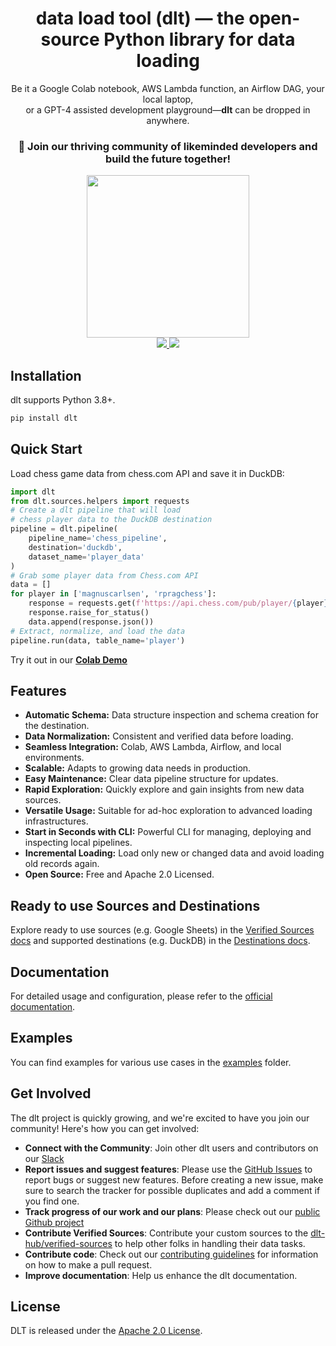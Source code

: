 <h1 align="center">
    <strong>data load tool (dlt) — the open-source Python library for data loading</strong>
</h1>
<p align="center">
Be it a Google Colab notebook, AWS Lambda function, an Airflow DAG, your local laptop,<br/>or a GPT-4 assisted development playground—<strong>dlt</strong> can be dropped in anywhere.
</p>


<h3 align="center"> 

🚀 Join our thriving community of likeminded developers and build the future together!

</h3>

<div align="center">
  <a target="_blank" href="https://join.slack.com/t/dlthub-community/shared_invite/zt-1slox199h-HAE7EQoXmstkP_bTqal65g" style="background:none">
    <img src="https://img.shields.io/badge/slack-join-dlt.svg?labelColor=191937&color=6F6FF7&logo=slack" style="width: 260px;"  />
  </a>
</div>
<div align="center">
  <a target="_blank" href="https://pypi.org/project/dlt/" style="background:none">
    <img src="https://img.shields.io/pypi/v/dlt?labelColor=191937&color=6F6FF7">
  </a>
  <a target="_blank" href="https://pypi.org/project/dlt/" style="background:none">
    <img src="https://img.shields.io/pypi/pyversions/dlt?labelColor=191937&color=6F6FF7">
  </a>
</div>

## Installation

dlt supports Python 3.8+.

```bash
pip install dlt
```

## Quick Start

Load chess game data from chess.com API and save it in DuckDB:

```python
import dlt
from dlt.sources.helpers import requests
# Create a dlt pipeline that will load
# chess player data to the DuckDB destination
pipeline = dlt.pipeline(
    pipeline_name='chess_pipeline',
    destination='duckdb',
    dataset_name='player_data'
)
# Grab some player data from Chess.com API
data = []
for player in ['magnuscarlsen', 'rpragchess']:
    response = requests.get(f'https://api.chess.com/pub/player/{player}')
    response.raise_for_status()
    data.append(response.json())
# Extract, normalize, and load the data
pipeline.run(data, table_name='player')
```


Try it out in our **[Colab Demo](https://colab.research.google.com/drive/1NfSB1DpwbbHX9_t5vlalBTf13utwpMGx?usp=sharing)**

## Features

- **Automatic Schema:** Data structure inspection and schema creation for the destination.
- **Data Normalization:** Consistent and verified data before loading.
- **Seamless Integration:** Colab, AWS Lambda, Airflow, and local environments.
- **Scalable:** Adapts to growing data needs in production.
- **Easy Maintenance:** Clear data pipeline structure for updates.
- **Rapid Exploration:** Quickly explore and gain insights from new data sources.
- **Versatile Usage:** Suitable for ad-hoc exploration to advanced loading infrastructures.
- **Start in Seconds with CLI:** Powerful CLI for managing, deploying and inspecting local pipelines.
- **Incremental Loading:** Load only new or changed data and avoid loading old records again.
- **Open Source:** Free and Apache 2.0 Licensed.

## Ready to use Sources and Destinations

Explore ready to use sources (e.g. Google Sheets) in the [Verified Sources docs](https://dlthub.com/docs/dlt-ecosystem/verified-sources) and supported destinations (e.g. DuckDB) in the [Destinations docs](https://dlthub.com/docs/dlt-ecosystem/destinations).

## Documentation

For detailed usage and configuration, please refer to the [official documentation](https://dlthub.com/docs).

## Examples

You can find examples for various use cases in the [examples](docs/examples) folder.

## Get Involved

The dlt project is quickly growing, and we're excited to have you join our community! Here's how you can get involved:

- **Connect with the Community**: Join other dlt users and contributors on our [Slack](https://join.slack.com/t/dlthub-community/shared_invite/zt-1slox199h-HAE7EQoXmstkP_bTqal65g)
- **Report issues and suggest features**: Please use the [GitHub Issues](https://github.com/dlt-hub/dlt/issues) to report bugs or suggest new features. Before creating a new issue, make sure to search the tracker for possible duplicates and add a comment if you find one.
- **Track progress of our work and our plans**: Please check out our [public Github project](https://github.com/orgs/dlt-hub/projects/9)
- **Contribute Verified Sources**: Contribute your custom sources to the [dlt-hub/verified-sources](https://github.com/dlt-hub/verified-sources) to help other folks in handling their data tasks.
- **Contribute code**: Check out our [contributing guidelines](CONTRIBUTING.md) for information on how to make a pull request.
- **Improve documentation**: Help us enhance the dlt documentation.

## License

DLT is released under the [Apache 2.0 License](LICENSE.txt).
